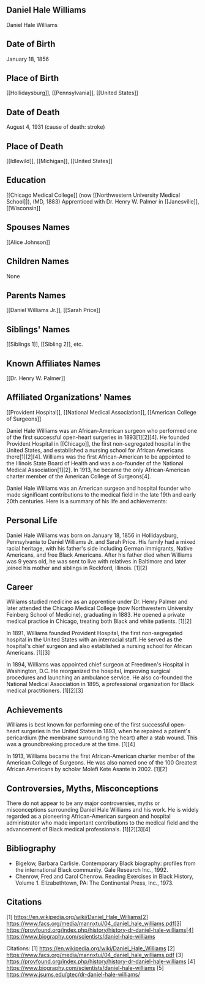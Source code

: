 ## Daniel Hale Williams
Daniel Hale Williams

## Date of Birth
January 18, 1856

## Place of Birth
[[Hollidaysburg]], [[Pennsylvania]], [[United States]]

## Date of Death
August 4, 1931 (cause of death: stroke)

## Place of Death
[[Idlewild]], [[Michigan]], [[United States]]

## Education
[[Chicago Medical College]] (now [[Northwestern University Medical School]]), (MD, 1883)
Apprenticed with Dr. Henry W. Palmer in [[Janesville]], [[Wisconsin]]

## Spouses Names
[[Alice Johnson]]

## Children Names
None

## Parents Names
[[Daniel Williams Jr.]], [[Sarah Price]]

## Siblings' Names
[[Siblings 1]], [[Sibling 2]], etc.

## Known Affiliates Names
[[Dr. Henry W. Palmer]]

## Affiliated Organizations' Names
[[Provident Hospital]], [[National Medical Association]], [[American College of Surgeons]]

Daniel Hale Williams was an African-American surgeon who performed one of the first successful open-heart surgeries in 1893[1][2][4]. He founded Provident Hospital in [[Chicago]], the first non-segregated hospital in the United States, and established a nursing school for African Americans there[1][2][4]. Williams was the first African-American to be appointed to the Illinois State Board of Health and was a co-founder of the National Medical Association[1][2]. In 1913, he became the only African-American charter member of the American College of Surgeons[4].

Daniel Hale Williams was an American surgeon and hospital founder who made significant contributions to the medical field in the late 19th and early 20th centuries. Here is a summary of his life and achievements:

## Personal Life
Daniel Hale Williams was born on January 18, 1856 in Hollidaysburg, Pennsylvania to Daniel Williams Jr. and Sarah Price. His family had a mixed racial heritage, with his father's side including German immigrants, Native Americans, and free Black Americans. After his father died when Williams was 9 years old, he was sent to live with relatives in Baltimore and later joined his mother and siblings in Rockford, Illinois. [1][2]

## Career
Williams studied medicine as an apprentice under Dr. Henry Palmer and later attended the Chicago Medical College (now Northwestern University Feinberg School of Medicine), graduating in 1883. He opened a private medical practice in Chicago, treating both Black and white patients. [1][2]

In 1891, Williams founded Provident Hospital, the first non-segregated hospital in the United States with an interracial staff. He served as the hospital's chief surgeon and also established a nursing school for African Americans. [1][3]

In 1894, Williams was appointed chief surgeon at Freedmen's Hospital in Washington, D.C. He reorganized the hospital, improving surgical procedures and launching an ambulance service. He also co-founded the National Medical Association in 1895, a professional organization for Black medical practitioners. [1][2][3]

## Achievements
Williams is best known for performing one of the first successful open-heart surgeries in the United States in 1893, when he repaired a patient's pericardium (the membrane surrounding the heart) after a stab wound. This was a groundbreaking procedure at the time. [1][4]

In 1913, Williams became the first African-American charter member of the American College of Surgeons. He was also named one of the 100 Greatest African Americans by scholar Molefi Kete Asante in 2002. [1][2]

## Controversies, Myths, Misconceptions
There do not appear to be any major controversies, myths or misconceptions surrounding Daniel Hale Williams and his work. He is widely regarded as a pioneering African-American surgeon and hospital administrator who made important contributions to the medical field and the advancement of Black medical professionals. [1][2][3][4]

## Bibliography
- Bigelow, Barbara Carlisle. Contemporary Black biography: profiles from the international Black community. Gale Research Inc., 1992.
- Chenrow, Fred and Carol Chenrow. Reading Exercises in Black History, Volume 1. Elizabethtown, PA: The Continental Press, Inc., 1973.

## Citations
[1] https://en.wikipedia.org/wiki/Daniel_Hale_Williams[2] https://www.facs.org/media/mannxtui/04_daniel_hale_williams.pdf[3] https://provfound.org/index.php/history/history-dr-daniel-hale-williams[4] https://www.biography.com/scientists/daniel-hale-williams

Citations:
[1] https://en.wikipedia.org/wiki/Daniel_Hale_Williams
[2] https://www.facs.org/media/mannxtui/04_daniel_hale_williams.pdf
[3] https://provfound.org/index.php/history/history-dr-daniel-hale-williams
[4] https://www.biography.com/scientists/daniel-hale-williams
[5] https://www.jsums.edu/gtec/dr-daniel-hale-williams/